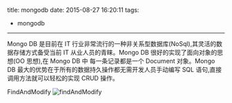 title: mongodb
date: 2015-08-27 16:20:11
tags:

- mongodb

---

Mongo DB 是目前在 IT 行业非常流行的一种非关系型数据库(NoSql),其灵活的数据存储方式备受当前 IT 从业人员的青睐。Mongo DB 很好的实现了面向对象的思想(OO 思想),在 Mongo DB 中 每一条记录都是一个 Document 对象。Mongo DB 最大的优势在于所有的数据持久操作都无需开发人员手动编写 SQL 语句,直接调用方法就可以轻松的实现 CRUD 操作。

<!--more-->

FindAndModify
![findAndModify](/blog/img/findAndModify.gif)
